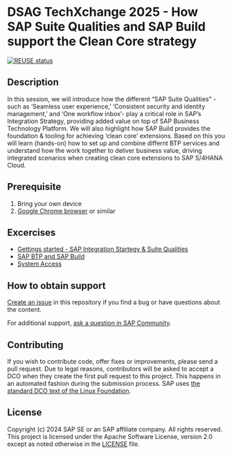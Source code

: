 # DSAG TechXchange 2025 -  How SAP Suite Qualities and SAP Build support the Clean Core strategy
[![REUSE status](https://api.reuse.software/badge/github.com/SAP-samples/sap-btp-build-workshop)](https://api.reuse.software/info/github.com/SAP-samples/sap-btp-build-workshop)


## Description
In this session, we will introduce how the different “SAP Suite Qualities” - such as ‘Seamless user experience,’ ‘Consistent security and identity management,’ and ‘One workflow inbox’- play a critical role in SAP’s Integration Strategy, providing added value on top of SAP Business Technology Platform. We will also highlight how SAP Build provides the foundation & tooling for achieving ‘clean core’ extensions. Based on this you will learn (hands-on) how to set up and combine differnt BTP services and understand how the work together to deliver business value, driving integrated scenarios when creating clean core extensions to SAP S/4HANA Cloud.

## Prerequisite

1. Bring your own device
2. [Google Chrome browser](https://www.google.com/chrome/) or similar

## Excercises

- [Gettings started - SAP Integration Startegy & Suite Qualities](/Excercises/ex1/README.md)
- [SAP BTP and SAP Build ](/Excercises/ex2/README.md)
- [System Access](/Excercises/ex3/README.md)


## How to obtain support
[Create an issue](https://github.com/SAP-samples/<repository-name>/issues) in this repository if you find a bug or have questions about the content.
 
For additional support, [ask a question in SAP Community](https://answers.sap.com/questions/ask.html).

## Contributing
If you wish to contribute code, offer fixes or improvements, please send a pull request. Due to legal reasons, contributors will be asked to accept a DCO when they create the first pull request to this project. This happens in an automated fashion during the submission process. SAP uses [the standard DCO text of the Linux Foundation](https://developercertificate.org/).

## License
Copyright (c) 2024 SAP SE or an SAP affiliate company. All rights reserved. This project is licensed under the Apache Software License, version 2.0 except as noted otherwise in the [LICENSE](LICENSE) file.
